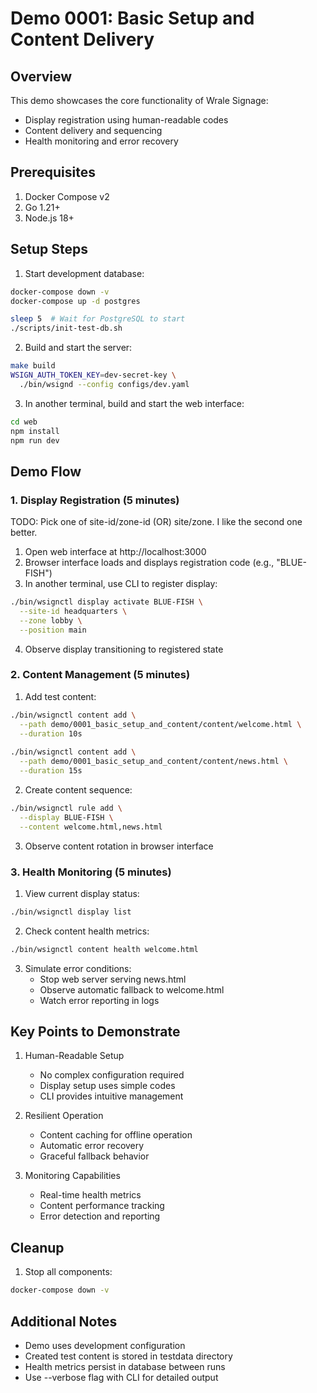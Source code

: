# Demo 0001: Basic Setup and Content Delivery

## Overview

This demo showcases the core functionality of Wrale Signage:
- Display registration using human-readable codes
- Content delivery and sequencing
- Health monitoring and error recovery

## Prerequisites

1. Docker Compose v2
2. Go 1.21+
3. Node.js 18+

## Setup Steps

1. Start development database:
```bash
docker-compose down -v
docker-compose up -d postgres

sleep 5  # Wait for PostgreSQL to start
./scripts/init-test-db.sh
```

2. Build and start the server:
```bash
make build
WSIGN_AUTH_TOKEN_KEY=dev-secret-key \
  ./bin/wsignd --config configs/dev.yaml
```

3. In another terminal, build and start the web interface:
```bash
cd web
npm install
npm run dev
```

## Demo Flow

### 1. Display Registration (5 minutes)

TODO: Pick one of site-id/zone-id (OR) site/zone. I like the second one better.

1. Open web interface at http://localhost:3000
2. Browser interface loads and displays registration code (e.g., "BLUE-FISH")
3. In another terminal, use CLI to register display:
```bash
./bin/wsignctl display activate BLUE-FISH \
  --site-id headquarters \
  --zone lobby \
  --position main
```
4. Observe display transitioning to registered state

### 2. Content Management (5 minutes)

1. Add test content:
```bash
./bin/wsignctl content add \
  --path demo/0001_basic_setup_and_content/content/welcome.html \
  --duration 10s
  
./bin/wsignctl content add \
  --path demo/0001_basic_setup_and_content/content/news.html \
  --duration 15s
```

2. Create content sequence:
```bash
./bin/wsignctl rule add \
  --display BLUE-FISH \
  --content welcome.html,news.html
```

3. Observe content rotation in browser interface

### 3. Health Monitoring (5 minutes)

1. View current display status:
```bash
./bin/wsignctl display list
```

2. Check content health metrics:
```bash
./bin/wsignctl content health welcome.html
```

3. Simulate error conditions:
   - Stop web server serving news.html
   - Observe automatic fallback to welcome.html
   - Watch error reporting in logs

## Key Points to Demonstrate

1. Human-Readable Setup
   - No complex configuration required
   - Display setup uses simple codes
   - CLI provides intuitive management

2. Resilient Operation  
   - Content caching for offline operation
   - Automatic error recovery
   - Graceful fallback behavior

3. Monitoring Capabilities
   - Real-time health metrics
   - Content performance tracking
   - Error detection and reporting

## Cleanup

1. Stop all components:
```bash
docker-compose down -v
```

## Additional Notes

- Demo uses development configuration
- Created test content is stored in testdata directory
- Health metrics persist in database between runs
- Use --verbose flag with CLI for detailed output
